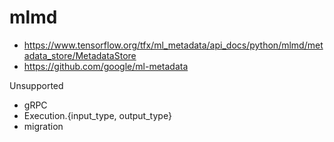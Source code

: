 mlmd
====

- https://www.tensorflow.org/tfx/ml_metadata/api_docs/python/mlmd/metadata_store/MetadataStore
- https://github.com/google/ml-metadata

Unsupported

- gRPC
- Execution.{input_type, output_type}
- migration
